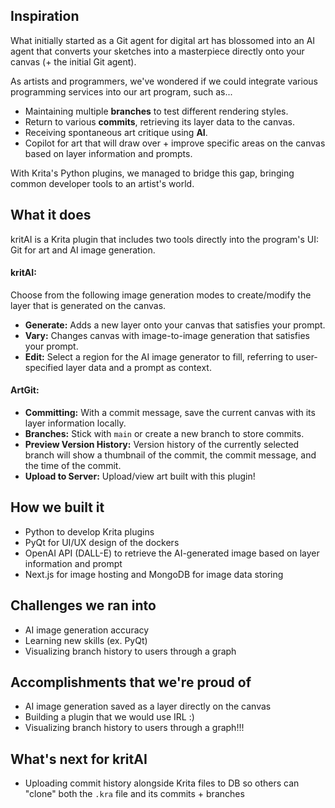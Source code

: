 ## Inspiration
What initially started as a Git agent for digital art has blossomed into an AI agent that converts your sketches into a masterpiece directly onto your canvas (+ the initial Git agent). 

As artists and programmers, we've wondered if we could integrate various programming services into our art program, such as...
- Maintaining multiple **branches** to test different rendering styles.
- Return to various **commits**, retrieving its layer data to the canvas.
- Receiving spontaneous art critique using **AI**.
- Copilot for art that will draw over + improve specific areas on the canvas based on layer information and prompts.

With Krita's Python plugins, we managed to bridge this gap, bringing common developer tools to an artist's world. 


## What it does
kritAI is a Krita plugin that includes two tools directly into the program's UI: Git for art and AI image generation.

#### kritAI:
Choose from the following image generation modes to create/modify the layer that is generated on the canvas. 
* **Generate:** Adds a new layer onto your canvas that satisfies your prompt.
* **Vary:** Changes canvas with image-to-image generation that satisfies your prompt. 
* **Edit:** Select a region for the AI image generator to fill, referring to user-specified layer data and a prompt as context.

#### ArtGit:
* **Committing:** With a commit message, save the current canvas with its layer information locally.
* **Branches:** Stick with `main` or create a new branch to store commits.
* **Preview Version History:** Version history of the currently selected branch will show a thumbnail of the commit, the commit message, and the time of the commit. 
* **Upload to Server:** Upload/view art built with this plugin!

## How we built it
- Python to develop Krita plugins
- PyQt for UI/UX design of the dockers 
- OpenAI API (DALL-E) to retrieve the AI-generated image based on layer information and prompt
- Next.js for image hosting and MongoDB for image data storing 

## Challenges we ran into
- AI image generation accuracy
- Learning new skills (ex. PyQt)
- Visualizing branch history to users through a graph 

## Accomplishments that we're proud of
- AI image generation saved as a layer directly on the canvas
- Building a plugin that we would use IRL :)
- Visualizing branch history to users through a graph!!!

## What's next for kritAI
- Uploading commit history alongside Krita files to DB so others can "clone" both the `.kra` file and its commits + branches